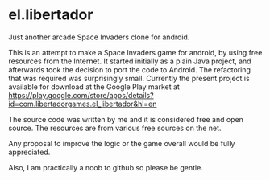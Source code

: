 # el.libertador
Just another arcade Space Invaders clone for android.


This is an attempt to make a Space Invaders game for android, by using free resources from the Internet. It started initially 
as a plain Java project, and afterwards took the decision to port the code to Android. The refactoring that was required was surprisingly  small. Currently the present project is available for download at the Google Play market at
https://play.google.com/store/apps/details?id=com.libertadorgames.el_libertador&hl=en

The source code was written by me and it is considered free and open source. 
The resources are from various free sources on the net.

Any proposal to improve the logic or the game overall would be fully appreciated.

Also, I am practically a noob to github so please be gentle.
